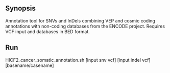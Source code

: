 ## Synopsis

Annotation tool for SNVs and InDels combining VEP and cosmic coding annotations with non-coding databases from the ENCODE project. Requires VCF input and databases in BED format.

## Run

HICF2_cancer_somatic_annotation.sh [input snv vcf] [input indel vcf] [basename/casename]

   